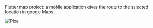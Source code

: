 Flutter map project: a mobile application gives the route to the selected location in google Maps.

![Pixel](https://github.com/hasanMohamed99/flutter-maps/assets/122566600/6e71c49c-e783-4ec9-83f4-49a586200b99)
